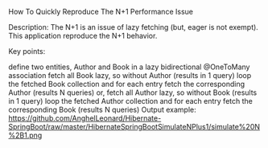 How To Quickly Reproduce The N+1 Performance Issue

Description: The N+1 is an issue of lazy fetching (but, eager is not exempt). This application reproduce the N+1 behavior.

Key points:

define two entities, Author and Book in a lazy bidirectional @OneToMany association
fetch all Book lazy, so without Author (results in 1 query)
loop the fetched Book collection and for each entry fetch the corresponding Author (results N queries)
or, fetch all Author lazy, so without Book (results in 1 query)
loop the fetched Author collection and for each entry fetch the corresponding Book (results N queries)
Output example:
https://github.com/AnghelLeonard/Hibernate-SpringBoot/raw/master/HibernateSpringBootSimulateNPlus1/simulate%20N%2B1.png